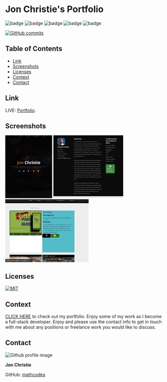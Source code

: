 # Jon Christie's Portfolio

![badge](https://img.shields.io/badge/Skill-HTML-orange) ![badge](https://img.shields.io/badge/Skill-CSS-blue) ![badge](https://img.shields.io/badge/Skill-JS-yellow) ![badge](https://img.shields.io/badge/Skill-nodejs-green) ![badge](https://img.shields.io/badge/Skill-React-darkblue) 

[![GitHub commits](https://img.shields.io/github/commits-since/mathcodes/jonchristieportfolio/v2.0.2.svg)](https://GitHub.com/mathcodes/jonchristieportfolio/commit/) 

## Table of Contents
  - [Link](#link)   
  - [Screenshots](#screenshots)
  - [Licenses](#licenses)
  - [Context](#context)
  - [Contact](#contact)
  
## Link
LIVE: [Portfolio](https://mathcodes.github.io/jcp2.0.1/).

## Screenshots
<img src ="https://github.com/mathcodes/Resources/blob/master/img/port1.png" alt="PortfolioShot1" width="auto" height="200px" /> <img src ="https://github.com/mathcodes/Resources/blob/master/img/Port2.png" alt="PortfolioShot1" width="auto" height="200px" /> <img src ="https://github.com/mathcodes/Resources/blob/master/img/Port3.png" alt="PortfolioShot1" width="auto" height="200px" />

## Licenses
<a href="https://opensource.org/licenses/MIT">
<img src="https://img.shields.io/badge/License-MIT-green" alt="MIT"></a>

## Context
[CLICK HERE](https://mathcodes.github.io/jcp2.0.1/) to check out my portfolio. Enjoy some of my work as I become a full-stack developer. Enjoy and please use the contact info to get in touch with me about any positions or freelance work you would like to discuss. 

## Contact
<img src ="https://avatars0.githubusercontent.com/u/17928947?v=4" alt="Github profile image" width="80px" height="80px" />

__Jon Christie__ 

GitHub: [mathcodes](https://github.com/mathcodes) 
